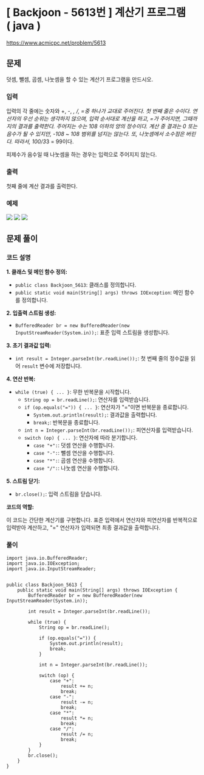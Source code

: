 # \[ Backjoon - 5613번 \] 계산기 프로그램 ( java )

https://www.acmicpc.net/problem/5613


## 문제
덧셈, 뺄셈, 곱셈, 나눗셈을 할 수 있는 계산기 프로그램을 만드시오.


### 입력
입력의 각 줄에는 숫자와 +, -, *, /, =중 하나가 교대로 주어진다. 첫 번째 줄은 수이다. 연산자의 우선 순위는 생각하지 않으며, 입력 순서대로 계산을 하고, =가 주어지면, 그때까지의 결과를 출력한다. 주어지는 수는 108 이하의 양의 정수이다. 계산 중 결과는 0 또는 음수가 될 수 있지만, -108 ~ 108 범위를 넘지는 않는다. 또, 나눗셈에서 소수점은 버린다. 따라서, 100/3*3 = 99이다.

피제수가 음수일 때 나눗셈을 하는 경우는 입력으로 주어지지 않는다.

### 출력
첫째 줄에 계산 결과를 출력한다.

### 예제
![](https://i.imgur.com/3vzBWjw.png) ![](https://i.imgur.com/NCbqSak.png) ![](https://i.imgur.com/5kbw1sf.png)

 








## 문제 풀이
### 코드 설명
**1. 클래스 및 메인 함수 정의:**

- `public class Backjoon_5613`: 클래스를 정의합니다.
- `public static void main(String[] args) throws IOException`: 메인 함수를 정의합니다.

**2. 입출력 스트림 생성:**

- `BufferedReader br = new BufferedReader(new InputStreamReader(System.in));`: 표준 입력 스트림을 생성합니다.

**3. 초기 결과값 입력:**

- `int result = Integer.parseInt(br.readLine());`: 첫 번째 줄의 정수값을 읽어 `result` 변수에 저장합니다.

**4. 연산 반복:**

- `while (true) { ... }`: 무한 반복문을 시작합니다.
    - `String op = br.readLine();`: 연산자를 입력받습니다.
    - `if (op.equals("=")) { ... }`: 연산자가 "="이면 반복문을 종료합니다.
        - `System.out.println(result);`: 결과값을 출력합니다.
        - `break;`: 반복문을 종료합니다.
    - `int n = Integer.parseInt(br.readLine());`: 피연산자를 입력받습니다.
    - `switch (op) { ... }`: 연산자에 따라 분기합니다.
        - `case "+":`: 덧셈 연산을 수행합니다.
        - `case "-":`: 뺄셈 연산을 수행합니다.
        - `case "*":`: 곱셈 연산을 수행합니다.
        - `case "/":`: 나눗셈 연산을 수행합니다.

**5. 스트림 닫기:**

- `br.close();`: 입력 스트림을 닫습니다.

**코드의 역할:**

이 코드는 간단한 계산기를 구현합니다. 표준 입력에서 연산자와 피연산자를 반복적으로 입력받아 계산하고, "=" 연산자가 입력되면 최종 결과값을 출력합니다.

### 풀이

```
import java.io.BufferedReader;  
import java.io.IOException;  
import java.io.InputStreamReader;  
  
  
public class Backjoon_5613 {  
    public static void main(String[] args) throws IOException {  
        BufferedReader br = new BufferedReader(new InputStreamReader(System.in));  
  
        int result = Integer.parseInt(br.readLine());  
  
        while (true) {  
            String op = br.readLine();  
  
            if (op.equals("=")) {  
                System.out.println(result);  
                break;  
            }  
  
            int n = Integer.parseInt(br.readLine());  
  
            switch (op) {  
                case "+":  
                    result += n;  
                    break;  
                case "-":  
                    result -= n;  
                    break;  
                case "*":  
                    result *= n;  
                    break;  
                case "/":  
                    result /= n;  
                    break;  
            }  
        }  
        br.close();  
    }  
}
```
